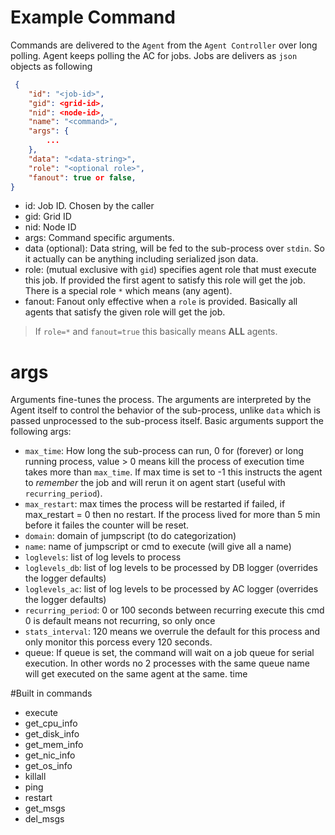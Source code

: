 # Example Command
Commands are delivered to the `Agent` from the `Agent Controller` over long polling. Agent keeps polling the AC for jobs. Jobs are delivers as `json` objects as following

```json
 {
    "id": "<job-id>",
    "gid": <grid-id>,
    "nid": <node-id>,
    "name": "<command>",
    "args": {
        ...
    },
    "data": "<data-string>",
    "role": "<optional role>",
    "fanout": true or false,
}
```

* id: Job ID. Chosen by the caller
* gid: Grid ID
* nid: Node ID
* args: Command specific arguments.
* data (optional): Data string, will be fed to the sub-process over `stdin`. So it actually can be anything including serialized json data.
* role: (mutual exclusive with `gid`) specifies agent role that must execute this job. If provided the first agent to satisfy this role will get the job. There is a special role `*` which means (any agent).
* fanout: Fanout only effective when a `role` is provided. Basically all agents that satisfy the given role will get the job.

> If `role=*` and `fanout=true` this basically means **ALL** agents.

# args
Arguments fine-tunes the process. The arguments are interpreted by the Agent itself to control the behavior of the sub-process, unlike `data` which is passed unprocessed to the sub-process itself.
Basic arguments support the following args:

* `max_time`: How long the sub-process can run, 0 for (forever) or long running process, value > 0 means kill the process of execution time takes more than `max_time`. If max time is set to -1 this instructs the agent to *remember* the job and will rerun it on agent start (useful with `recurring_period`).
* `max_restart`: max times the process will be restarted if failed, if max_restart = 0 then no restart. If the process lived for more than 5 min before it failes the counter will be reset.
* `domain`: domain of jumpscript (to do categorization)
* `name`: name of jumpscript or cmd to execute (will give all a name)
* `loglevels`: list of log levels to process
* `loglevels_db`: list of log levels to be processed by DB logger (overrides the logger defaults)
* `loglevels_ac`: list of log levels to be processed by AC logger (overrides the logger defaults)
* `recurring_period`: 0 or 100
    seconds between recurring execute this cmd
    0 is default means not recurring, so only once
* `stats_interval`: 120 means we overrule the default for this process and only monitor this porcess every 120 seconds.
* queue: If queue is set, the command will wait on a job queue for serial execution. In other words no 2 processes with the same queue name will get executed on the same agent at the same. time

#Built in commands
* execute
* get_cpu_info
* get_disk_info
* get_mem_info
* get_nic_info
* get_os_info
* killall
* ping
* restart
* get_msgs
* del_msgs